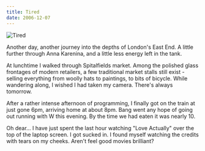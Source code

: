 ```yaml
---
title: Tired
date: 2006-12-07
---
```


![Tired](https://source.unsplash.com/FHnnjk1Yj7Y/1600x900)

Another day, another journey into the depths of London's East End. A little further through Anna Karenina, and a little less energy left in the tank.

At lunchtime I walked through Spitalfields market. Among the polished glass frontages of modern retailers, a few traditional market stalls still exist - selling everything from woolly hats to paintings, to bits of bicycle. While wandering along, I wished I had taken my camera. There's always tomorrow.

After a rather intense afternoon of programming, I finally got on the train at just gone 6pm, arriving home at about 8pm. Bang went any hope of going out running with W this evening. By the time we had eaten it was nearly 10.

Oh dear... I have just spent the last hour watching "Love Actually" over the top of the laptop screen. I got sucked in. I found myself watching the credits with tears on my cheeks. Aren't feel good movies brilliant?